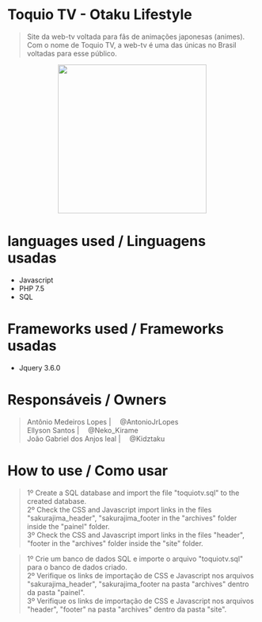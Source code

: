 # Toquio TV - Otaku Lifestyle
>Site da web-tv voltada para fãs de animações japonesas (animes). Com o nome de Toquio TV, a web-tv é uma das únicas no Brasil voltadas para esse público.

<div align="center"><img width="300rem" src="https://i.imgur.com/PPIx52Y.png"></div>

# languages used / Linguagens usadas
- Javascript<br>
- PHP 7.5<br>
- SQL<br>

# Frameworks used / Frameworks usadas
- Jquery 3.6.0<br>

# Responsáveis / Owners
>Antônio Medeiros Lopes | <img width="10rem" src="https://cdn.jsdelivr.net/gh/devicons/devicon/icons/twitter/twitter-original.svg" /> @AntonioJrLopes<br>
>Ellyson Santos | <img width="10rem" src="https://cdn.jsdelivr.net/gh/devicons/devicon/icons/twitter/twitter-original.svg" /> @Neko_Kirame<br>
>João Gabriel dos Anjos leal | <img width="10rem" src="https://cdn.jsdelivr.net/gh/devicons/devicon/icons/twitter/twitter-original.svg" /> @Kidztaku

# How to use / Como usar
>1º Create a SQL database and import the file "toquiotv.sql" to the created database.<br>
>2º Check the CSS and Javascript import links in the files "sakurajima_header", "sakurajima_footer in the "archives" folder inside the "painel" folder.<br>
>3º Check the CSS and Javascript import links in the files "header", "footer in the "archives" folder inside the "site" folder.

>1º Crie um banco de dados SQL e importe o arquivo "toquiotv.sql" para o banco de dados criado.<br>
>2º Verifique os links de importação de CSS e Javascript nos arquivos "sakurajima_header", "sakurajima_footer na pasta "archives" dentro da pasta "painel".<br>
>3º Verifique os links de importação de CSS e Javascript nos arquivos "header", "footer" na pasta "archives" dentro da pasta "site".


